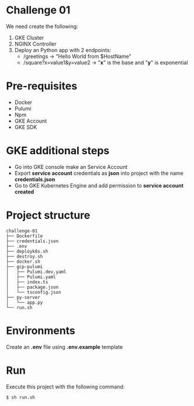 # Challenge 01

We need create the following:

1. GKE Cluster
2. NGINX Controller
3. Deploy an Python app with 2 endpoints:
    - /greetings → "Hello World from $HostName"
    - /square?x=value1&y=value2 → "**x**" is the base and "**y**" is exponential

# **Pre-requisites**

- Docker
- Pulumi
- Npm
- GKE Account
- GKE SDK

# **GKE  additional steps**

- Go into GKE console make an Service Account
- Export **service account** credentials as **json** into project with the name  **credentials.json**
- Go to  GKE Kubernetes Engine and add permission to **service account created**

# **Project structure**

    challenge-01
    ├── Dockerfile
    ├── credentials.json
    ├── .env
    ├── deployk8s.sh
    ├── destroy.sh
    ├── docker.sh
    ├── gcp-pulumi
    │   ├── Pulumi.dev.yaml
    │   ├── Pulumi.yaml
    │   ├── index.ts
    │   ├── package.json
    │   └── tsconfig.json
    ├── py-server
    │   └── app.py
    └── run.sh

# **Environments**

Create an **.env** file using **.env.example** template

# **Run**

Execute this project with the following command:

    $ sh run.sh